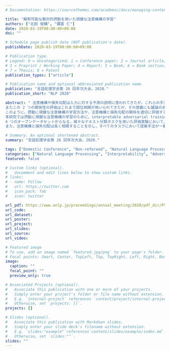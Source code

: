 ```yaml
---
# Documentation: https://sourcethemes.com/academic/docs/managing-content/

title: "解釈可能な敵対的摂動を用いた頑健な注意機構の学習"
authors: ["北田 俊輔", "彌冨 仁"]
date: 2020-03-19T00:00:00+09:00
doi: ""

# Schedule page publish date (NOT publication's date).
publishDate: 2020-03-19T00:00:00+09:00

# Publication type.
# Legend: 0 = Uncategorized; 1 = Conference paper; 2 = Journal article;
# 3 = Preprint / Working Paper; 4 = Report; 5 = Book; 6 = Book section;
# 7 = Thesis; 8 = Patent
publication_types: ["article"]

# Publication name and optional abbreviated publication name.
publication: "言語処理学会第 26 回年次大会，2020."
publication_short: "NLP 2020"

abstract: " 注意機構や損失勾配は入力に対する予測の説明に使われてきたが，これらの手法は摂動に頑健ではないと示唆されている．
またこの 2 つの関係性の評価はこれまで順位相関が用いられてきたが，その意義にも議論の余地がある．
このように，摂動に頑健な注意機構の学習方法や，注意機構と損失勾配の関係を適切に評価する方法について課題が残されている．
本研究では摂動に頑健な注意機構の学習のために，interpretable adversarial training (iAdvT) をもとにした Attention iAdvT の提案を行うとともに，これらの説明手法の評価基準としてピアソン相関を用いることを主張する．
4 つのオープンデータセットからなる，様々なテキスト分類タスクを用いた評価実験において，Attention iAdvT がほぼすべてのタスクで最高性能を達成した．
また，注意機構と損失勾配は高く相関することを示し，すべてのタスクにおいて提案手法が一番高い相関を示すことを確認した．"

# Summary. An optional shortened abstract.
summary: "言語処理学会第 26 回年次大会，2020."

tags: ["Domestic Conference", "Non-refereed", "Natural Language Processing", "ANLP"]
categories: ["Natural Language Processing", "Interpretability", "Adversarial Training"]
featured: false

# Custom links (optional).
#   Uncomment and edit lines below to show custom links.
# links:
# - name: Follow
#   url: https://twitter.com
#   icon_pack: fab
#   icon: twitter

url_pdf: https://www.anlp.jp/proceedings/annual_meeting/2020/pdf_dir/P5-29.pdf
url_code:
url_dataset:
url_poster:
url_project:
url_slides:
url_source:
url_video:

# Featured image
# To use, add an image named `featured.jpg/png` to your page's folder.
# Focal points: Smart, Center, TopLeft, Top, TopRight, Left, Right, BottomLeft, Bottom, BottomRight.
image:
  caption: ""
  focal_point: ""
  preview_only: true

# Associated Projects (optional).
#   Associate this publication with one or more of your projects.
#   Simply enter your project's folder or file name without extension.
#   E.g. `internal-project` references `content/project/internal-project/index.md`.
#   Otherwise, set `projects: []`.
projects: []

# Slides (optional).
#   Associate this publication with Markdown slides.
#   Simply enter your slide deck's filename without extension.
#   E.g. `slides:"example"`references`content/slides/example/index.md`.
#   Otherwise, set `slides:""`.
slides: ""
---
```

